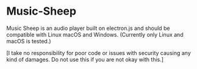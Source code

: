 # Music-Sheep
Music Sheep is an audio player built on electron.js and should be compatible with Linux macOS and Windows. (Currently only Linux and macOS is tested.)

[I take no responsibility for poor code or issues with security causing any kind of damages. Do not use this if you are not okay with this.]
